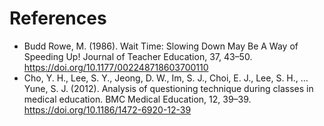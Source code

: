 # References

* Budd Rowe, M. (1986). Wait Time: Slowing Down May Be A Way of Speeding Up! Journal of Teacher Education, 37, 43–50. https://doi.org/10.1177/002248718603700110
* Cho, Y. H., Lee, S. Y., Jeong, D. W., Im, S. J., Choi, E. J., Lee, S. H., … Yune, S. J. (2012). Analysis of questioning technique during classes in medical education. BMC Medical Education, 12, 39–39. https://doi.org/10.1186/1472-6920-12-39

